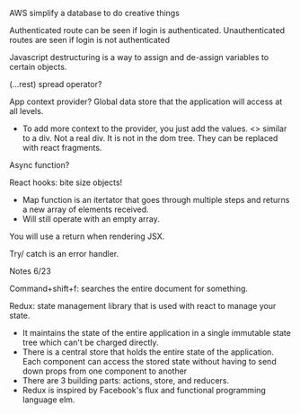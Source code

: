 
AWS simplify a database to do creative things

Authenticated route can be seen if login is authenticated. 
Unauthenticated routes are seen if login is not authenticated

Javascript destructuring is a way to assign and de-assign variables to certain objects. 

(...rest) spread operator?

App context provider? Global data store that the application will access at all levels. 
* To add more context to the provider, you just add the values. 
<> similar to a div. Not a real div. It is not in the dom tree. They can be replaced with react fragments. 

Async function? 

React hooks: bite size objects! 

* Map function is an itertator that goes through multiple steps and returns a new array of elements received. 
* Will still operate with an empty array. 

You will use a return when rendering JSX.

Try/ catch is an error handler. 

Notes 6/23


Command+shift+f: searches the entire document for something. 

Redux: state management library that is used with react to manage your state. 

* It maintains the state of the entire application in a single immutable state tree which can't be charged directly. 
* There is a central store that holds the entire state of the application. Each component can access the stored state without having to send down props from one component to another 
* There are 3 building parts: actions, store, and reducers. 
* Redux is inspired by Facebook's flux and functional programming language elm.
